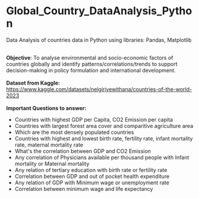 # Global_Country_DataAnalysis_Python
Data Analysis of countries data in Python using libraries: Pandas, Matplotlib <br/><br/>

**Objective**: To analyse environmental and socio-economic factors of countries globally and identify patterns/correlations/trends to support decision-making in policy formulation and international development.<br/><br/>
**Dataset from Kaggle:**  https://www.kaggle.com/datasets/nelgiriyewithana/countries-of-the-world-2023 <br/><br/>
**Important Questions to answer:** <br/>
* Countries with highest GDP per Capita, CO2 Emission per capita
* Countries with largest forest area cover and comparitive agriculture area
* Which are the most densely populated countries
* Countries with highest and lowest birth rate, fertility rate, infant mortality rate, maternal mortality rate
* What's the correlation between GDP and CO2 Emission
* Any correlation of Physicians available per thousand people with Infant mortality or Maternal mortality 
* Any relation of tertiary education with birth rate or fertility rate
* Correlation between GDP and out of pocket health expenditure
* Any relation of GDP with Minimum wage or unemployment rate
* Correlation between minimum wage and life expectancy


